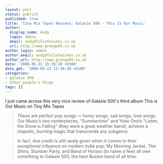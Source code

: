 ```yaml
---
layout: post
status: publish
published: true
title: 'Tiny Mix Tapes Reviews: Galaxie 500 - This Is Our Music'
author:
  display_name: Andy
  login: admin
  email: andy@fullofwishes.co.uk
  url: http://www.grange85.co.uk
author_login: admin
author_email: andy@fullofwishes.co.uk
author_url: http://www.grange85.co.uk
date: '2008-05-22 15:36:20 +0100'
date_gmt: '2008-05-22 15:36:20 +0100'
categories:
- galaxie 500
- other people's blogs
tags: []
---
```

<p>I just came across this very nice review of Galaxie 500's third album This is Our Music on <span class="removed_link" title="http://www.tinymixtapes.com/Galaxie-500,6073">Tiny Mix Tapes</span></p>
<blockquote><p>These are perfect pop songs — funny songs, sad songs, love songs. Our Music’s two centerpieces, “Summertime” and Yoko Ono’s “Listen, the Snow is Falling” (they were a great weather band), achieve a majestic, burning magic that transcends any subgenre.</p></blockquote>
<blockquote><p>In fact, due credit is still rarely given when it comes to their exceptional influence on modern indie pop; My Morning Jacket, The Shins, Slumber Party, and Band of Horses (to name a few) all owe something to Galaxie 500, the best Boston band of all time.</p></blockquote>
